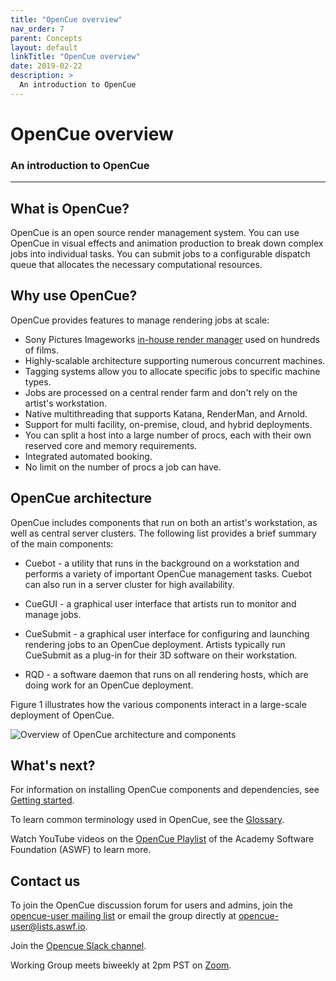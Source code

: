 ```yaml
---
title: "OpenCue overview"
nav_order: 7
parent: Concepts
layout: default
linkTitle: "OpenCue overview"
date: 2019-02-22
description: >
  An introduction to OpenCue
---
```


# OpenCue overview

### An introduction to OpenCue

---

## What is OpenCue?

OpenCue is an open source render management system. You can use OpenCue in
visual effects and animation production to break down complex jobs into
individual tasks. You can submit jobs to a configurable dispatch queue that
allocates the necessary computational resources.

## Why use OpenCue?

OpenCue provides features to manage rendering jobs at scale:

*   Sony Pictures Imageworks
    [in-house render manager](/docs/concepts/spi-case-study/) used on
	hundreds of films.
*   Highly-scalable architecture supporting numerous concurrent machines.
*   Tagging systems allow you to allocate specific jobs to specific machine
    types.
*   Jobs are processed on a central render farm and don't rely on the artist's
    workstation.
*   Native multithreading that supports Katana, RenderMan, and Arnold.
*   Support for multi facility, on-premise, cloud, and hybrid deployments.
*   You can split a host into a large number of procs, each with their own
    reserved core and memory requirements.
*   Integrated automated booking.
*   No limit on the number of procs a job can have.

## OpenCue architecture

OpenCue includes components that run on both an artist's workstation, as well as
central server clusters. The following list provides a brief summary of the main
components:

*   Cuebot - a utility that runs in the background on a workstation and performs
    a variety of important OpenCue management tasks. Cuebot can also run in a
    server cluster for high availability.

*   CueGUI - a graphical user interface that artists run to monitor and manage
    jobs.

*   CueSubmit - a graphical user interface for configuring and launching
    rendering jobs to an OpenCue deployment. Artists typically run CueSubmit as
    a plug-in for their 3D software on their workstation.

*   RQD - a software daemon that runs on all rendering hosts, which are doing
    work for an OpenCue deployment.

Figure 1 illustrates how the various components interact in a large-scale
deployment of OpenCue.

![Overview of OpenCue architecture and components](/assets/images/opencue_architecture.svg)

## What's next?

For information on installing OpenCue components and dependencies, see
[Getting started](/docs/getting-started).

To learn common terminology used in OpenCue, see the [Glossary](/docs/concepts/glossary).

Watch YouTube videos on the [OpenCue Playlist](https://www.youtube.com/playlist?list=PL9dZxafYCWmzSBEwVT2AQinmZolYqBzdp) of the Academy Software Foundation (ASWF) to learn more.

## Contact us

To join the OpenCue discussion forum for users and admins, join the
[opencue-user mailing list](https://lists.aswf.io/g/opencue-user) or email the
group directly at <opencue-user@lists.aswf.io>.

Join the [Opencue Slack channel](https://academysoftwarefdn.slack.com/archives/CMFPXV39Q).

Working Group meets biweekly at 2pm PST on [Zoom](https://www.google.com/url?q=https://zoom-lfx.platform.linuxfoundation.org/meeting/95509555934?password%3Da8d65f0e-c5f0-44fb-b362-d3ed0c22b7c1&sa=D&source=calendar&ust=1717863981078692&usg=AOvVaw1zRcYz7VPAwfwOXeBPpoM6).

